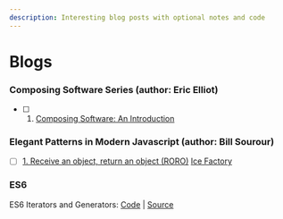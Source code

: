 ```yaml
---
description: Interesting blog posts with optional notes and code
---
```


# Blogs

### Composing Software Series (author: Eric Elliot)
* [ ] 1. [Composing Software: An Introduction](https://medium.com/javascript-scene/composing-software-an-introduction-27b72500d6ea)

### Elegant Patterns in Modern Javascript (author: Bill Sourour)
* [ ] [1. Receive an object, return an object (RORO)](https://medium.freecodecamp.org/elegant-patterns-in-modern-javascript-roro-be01e7669cbd)
[Ice Factory](https://medium.freecodecamp.org/elegant-patterns-in-modern-javascript-ice-factory-4161859a0eee)


### ES6

ES6 Iterators and Generators: [Code](https://github.com/kozigh01/es6-iterators-generators) \| [Source](https://codeburst.io/a-simple-guide-to-es6-iterators-in-javascript-with-examples-189d052c3d8e)

